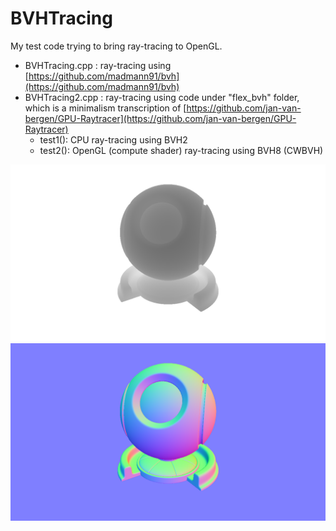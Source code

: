 # BVHTracing

My test code trying to bring ray-tracing to OpenGL.

* BVHTracing.cpp : ray-tracing using [https://github.com/madmann91/bvh](https://github.com/madmann91/bvh)
* BVHTracing2.cpp : ray-tracing using code under "flex_bvh" folder, which is a minimalism transcription of [https://github.com/jan-van-bergen/GPU-Raytracer](https://github.com/jan-van-bergen/GPU-Raytracer)
    - test1(): CPU ray-tracing using BVH2
    - test2(): OpenGL (compute shader) ray-tracing using BVH8 (CWBVH)

![](images/depth.png)
![](images/normal.png)

